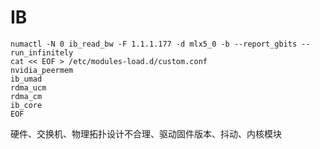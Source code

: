# IB

```
numactl -N 0 ib_read_bw -F 1.1.1.177 -d mlx5_0 -b --report_gbits --run_infinitely
cat << EOF > /etc/modules-load.d/custom.conf
nvidia_peermem
ib_umad
rdma_ucm
rdma_cm
ib_core
EOF
```
硬件、交换机、物理拓扑设计不合理、驱动固件版本、抖动、内核模块
